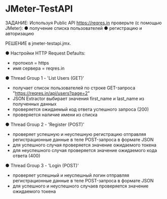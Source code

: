 # JMeter-TestAPI

ЗАДАНИЕ:
Используя Public API https://reqres.in проверьте (с помощью JMeter):
● получение списка пользователей
● регистрацию и авторизацию

РЕШЕНИЕ в jmeter-testapi.jmx.

● Настройки HTTP Request Defaults:
 - протокол = https
 - имя сервера = reqres.in

● Thread Group 1 - 'List Users (GET)'
 - получает список пользователей по строке GET-запроса "https://reqres.in/api/users?page=2"
 - JSON Extractor выбирает значения first_name и last_name из полученных данных
 - проверяется ожидаемый код ответа успешного запроса (200)
 - проверяется наличие имени из списка

● Thread Group 2 - 'Register (POST)'
- проверяет успешную и неуспешную регистрацию отправляя регистрационные данные в теле POST-запроса в формате JSON 
- для успешного случая проверяется значение ожидаемого токена
- для неуспешного случая проверяется значение ожидаемого кода ответа (400)

● Thread Group 3 - 'Login (POST)'
- проверяет успешный и неуспешный логин отправляя регистрационные данные в теле POST-запроса в формате JSON 
- для успешного и неуспешного случаев проверяется значение ожидаемого токена
